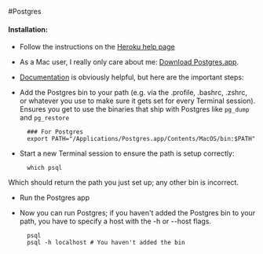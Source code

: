 #Postgres

#### Installation:
* Follow the instructions on the [Heroku help page](https://devcenter.heroku.com/articles/heroku-postgresql#local-setup)
* As a Mac user, I really only care about me: [Download Postgres.app](http://postgresapp.com). 
* [Documentation](http://postgresapp.com/documentation) is obviously helpful, but here are the important steps:
* Add the Postgres bin to your path (e.g. via the .profile, .bashrc, .zshrc, or whatever you use to make sure it gets set for every Terminal session). Ensures you get to use the binaries that ship with Postgres like ``pg_dump`` and ``pg_restore``
		
		### For Postgres
		export PATH="/Applications/Postgres.app/Contents/MacOS/bin:$PATH"
* Start a new Terminal session to ensure the path is setup correctly:
		
		which psql
		
Which should return the path you just set up; any other bin is incorrect.

* Run the Postgres app
* Now you can run Postgres; if you haven't added the Postgres bin to your path, you have to specify a host with the -h or --host flags. 

		psql
		psql -h localhost # You haven't added the bin
